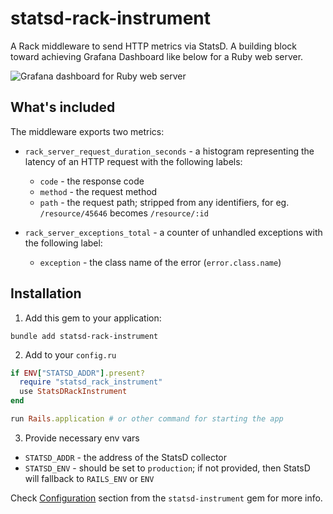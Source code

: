 # statsd-rack-instrument

A Rack middleware to send HTTP metrics via StatsD. A building block toward achieving Grafana Dashboard like below for a Ruby web server.

![Grafana dashboard for Ruby web server](https://mkaz.me/assets/img/external_assets/statsd_rack_instrument_dashboard.png "Grafana dashboard for Ruby web server")

## What's included

The middleware exports two metrics:
  - `rack_server_request_duration_seconds` - a histogram representing the latency of an HTTP request with the following labels:
    - `code` - the response code
    - `method` - the request method
    - `path` - the request path; stripped from any identifiers, for eg. `/resource/45646` becomes `/resource/:id`

  - `rack_server_exceptions_total` - a counter of unhandled exceptions with the following label:
    - `exception` - the class name of the error (`error.class.name`)

## Installation

1. Add this gem to your application:

```
bundle add statsd-rack-instrument
```

2. Add to your `config.ru`

```ruby
if ENV["STATSD_ADDR"].present?
  require "statsd_rack_instrument"
  use StatsDRackInstrument
end

run Rails.application # or other command for starting the app
```

3. Provide necessary env vars
  - `STATSD_ADDR` - the address of the StatsD collector
  - `STATSD_ENV` - should be set to `production`; if not provided, then StatsD will fallback to `RAILS_ENV` or `ENV`

Check <a href="https://github.com/Shopify/statsd-instrument#configuration">Configuration</a> section from the `statsd-instrument` gem for more info.

